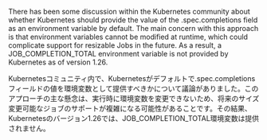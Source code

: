 There has been some discussion within the Kubernetes community about whether Kubernetes should provide the value of the .spec.completions field as an environment variable by default. The main concern with this approach is that environment variables cannot be modified at runtime, which could complicate support for resizable Jobs in the future. As a result, a JOB_COMPLETION_TOTAL environment variable is not provided by Kubernetes as of version 1.26.


Kubernetesコミュニティ内で、Kubernetesがデフォルトで.spec.completionsフィールドの値を環境変数として提供すべきかについて議論がありました。このアプローチの主な懸念は、実行時に環境変数を変更できないため、将来のサイズ変更可能なジョブのサポートが複雑になる可能性があることです。その結果、Kubernetesのバージョン1.26では、JOB_COMPLETION_TOTAL環境変数は提供されません。